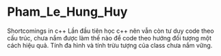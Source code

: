 # Pham_Le_Hung_Huy
Shortcomings in c++
Lần đầu tiên học c++ nên vẫn còn tư duy code theo cấu trúc, chưa nắm được làm thế nào để code theo hướng đối tượng một cách hiệu quả.
Tính đa hình và tính trừu tượng của class chưa nắm vững.
